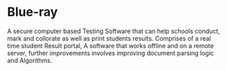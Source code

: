 # Blue-ray
A secure computer based Testing Software that can help schools  conduct, mark and collorate as well as print students results. Comprises of a real time student Result portal, A software that works offline and on a remote server, further improvements involves improving document parsing logic and Algorithms.
